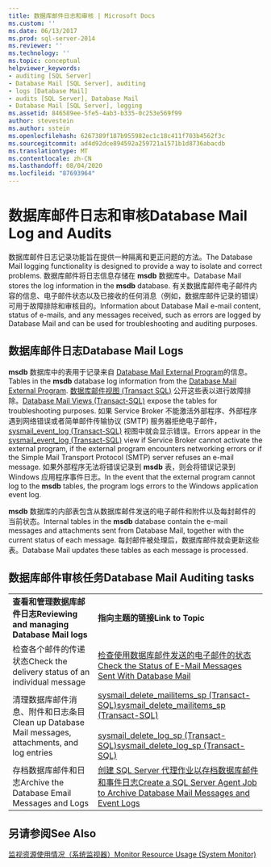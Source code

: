```yaml
---
title: 数据库邮件日志和审核 | Microsoft Docs
ms.custom: ''
ms.date: 06/13/2017
ms.prod: sql-server-2014
ms.reviewer: ''
ms.technology: ''
ms.topic: conceptual
helpviewer_keywords:
- auditing [SQL Server]
- Database Mail [SQL Server], auditing
- logs [Database Mail]
- audits [SQL Server], Database Mail
- Database Mail [SQL Server], logging
ms.assetid: 846589ee-5fe5-4ab3-b335-0c253e569f99
author: stevestein
ms.author: sstein
ms.openlocfilehash: 6267389f187b955982ec1c18c411f703b4562f3c
ms.sourcegitcommit: ad4d92dce894592a259721a1571b1d8736abacdb
ms.translationtype: MT
ms.contentlocale: zh-CN
ms.lasthandoff: 08/04/2020
ms.locfileid: "87693964"
---
```

# <a name="database-mail-log-and-audits"></a><span data-ttu-id="9071b-102">数据库邮件日志和审核</span><span class="sxs-lookup"><span data-stu-id="9071b-102">Database Mail Log and Audits</span></span>
  <span data-ttu-id="9071b-103">数据库邮件日志记录功能旨在提供一种隔离和更正问题的方法。</span><span class="sxs-lookup"><span data-stu-id="9071b-103">The Database Mail logging functionality is designed to provide a way to isolate and correct problems.</span></span> <span data-ttu-id="9071b-104">数据库邮件将日志信息存储在 **msdb** 数据库中。</span><span class="sxs-lookup"><span data-stu-id="9071b-104">Database Mail stores the log information in the **msdb** database.</span></span> <span data-ttu-id="9071b-105">有关数据库邮件电子邮件内容的信息、电子邮件状态以及已接收的任何消息（例如，数据库邮件记录的错误）可用于故障排除和审核目的。</span><span class="sxs-lookup"><span data-stu-id="9071b-105">Information about Database Mail e-mail content, status of e-mails, and any messages received, such as errors  are logged by Database Mail and can be used for troubleshooting and auditing purposes.</span></span>  
  
## <a name="database-mail-logs"></a><span data-ttu-id="9071b-106">数据库邮件日志</span><span class="sxs-lookup"><span data-stu-id="9071b-106">Database Mail Logs</span></span>  
 <span data-ttu-id="9071b-107">**msdb** 数据库中的表用于记录来自 [Database Mail External Program](database-mail-external-program.md)的信息。</span><span class="sxs-lookup"><span data-stu-id="9071b-107">Tables in the **msdb** database log information from the [Database Mail External Program](database-mail-external-program.md).</span></span> <span data-ttu-id="9071b-108">[数据库邮件视图 (Transact SQL)](/sql/relational-databases/system-catalog-views/database-mail-views-transact-sql) 公开这些表以进行故障排除。</span><span class="sxs-lookup"><span data-stu-id="9071b-108">[Database Mail Views &#40;Transact-SQL&#41;](/sql/relational-databases/system-catalog-views/database-mail-views-transact-sql) expose the tables for troubleshooting purposes.</span></span> <span data-ttu-id="9071b-109">如果 Service Broker 不能激活外部程序、外部程序遇到网络错误或者简单邮件传输协议 (SMTP) 服务器拒绝电子邮件，[sysmail_event_log (Transact-SQL)](/sql/relational-databases/system-catalog-views/sysmail-event-log-transact-sql) 视图中就会显示错误。</span><span class="sxs-lookup"><span data-stu-id="9071b-109">Errors appear in the [sysmail_event_log &#40;Transact-SQL&#41;](/sql/relational-databases/system-catalog-views/sysmail-event-log-transact-sql) view if Service Broker cannot activate the external program, if the external program encounters networking errors or if the Simple Mail Transport Protocol (SMTP) server refuses an e-mail message.</span></span> <span data-ttu-id="9071b-110">如果外部程序无法将错误记录到 **msdb** 表，则会将错误记录到 Windows 应用程序事件日志。</span><span class="sxs-lookup"><span data-stu-id="9071b-110">In the event that the external program cannot log to the **msdb** tables, the program logs errors to the Windows application event log.</span></span>  
  
 <span data-ttu-id="9071b-111">**msdb** 数据库的内部表包含从数据库邮件发送的电子邮件和附件以及每封邮件的当前状态。</span><span class="sxs-lookup"><span data-stu-id="9071b-111">Internal tables in the **msdb** database contain the e-mail messages and attachments sent from Database Mail, together with the current status of each message.</span></span> <span data-ttu-id="9071b-112">每封邮件被处理后，数据库邮件就会更新这些表。</span><span class="sxs-lookup"><span data-stu-id="9071b-112">Database Mail updates these tables as each message is processed.</span></span>  
  
## <a name="database-mail-auditing-tasks"></a><span data-ttu-id="9071b-113">数据库邮件审核任务</span><span class="sxs-lookup"><span data-stu-id="9071b-113">Database Mail Auditing tasks</span></span>  
  
|||  
|-|-|  
|<span data-ttu-id="9071b-114">**查看和管理数据库邮件日志**</span><span class="sxs-lookup"><span data-stu-id="9071b-114">**Reviewing and managing Database Mail logs**</span></span>|<span data-ttu-id="9071b-115">**指向主题的链接**</span><span class="sxs-lookup"><span data-stu-id="9071b-115">**Link to Topic**</span></span>|  
|<span data-ttu-id="9071b-116">检查各个邮件的传递状态</span><span class="sxs-lookup"><span data-stu-id="9071b-116">Check the delivery status of an individual message</span></span>|[<span data-ttu-id="9071b-117">检查使用数据库邮件发送的电子邮件的状态</span><span class="sxs-lookup"><span data-stu-id="9071b-117">Check the Status of E-Mail Messages Sent With Database Mail</span></span>](check-the-status-of-e-mail-messages-sent-with-database-mail.md)|  
|<span data-ttu-id="9071b-118">清理数据库邮件消息、附件和日志条目</span><span class="sxs-lookup"><span data-stu-id="9071b-118">Clean up Database Mail messages, attachments, and log entries</span></span>|[<span data-ttu-id="9071b-119">sysmail_delete_mailitems_sp (Transact-SQL)</span><span class="sxs-lookup"><span data-stu-id="9071b-119">sysmail_delete_mailitems_sp &#40;Transact-SQL&#41;</span></span>](/sql/relational-databases/system-stored-procedures/sysmail-delete-mailitems-sp-transact-sql)<br /><br /> [<span data-ttu-id="9071b-120">sysmail_delete_log_sp (Transact-SQL)</span><span class="sxs-lookup"><span data-stu-id="9071b-120">sysmail_delete_log_sp &#40;Transact-SQL&#41;</span></span>](/sql/relational-databases/system-stored-procedures/sysmail-delete-log-sp-transact-sql)|  
|<span data-ttu-id="9071b-121">存档数据库邮件和日志</span><span class="sxs-lookup"><span data-stu-id="9071b-121">Archive the Database Email Messages and Logs</span></span>|[<span data-ttu-id="9071b-122">创建 SQL Server 代理作业以存档数据库邮件和事件日志</span><span class="sxs-lookup"><span data-stu-id="9071b-122">Create a SQL Server Agent Job to Archive Database Mail Messages and Event Logs</span></span>](create-a-sql-server-agent-job-to-archive-database-mail-messages-and-event-logs.md)|  
  
## <a name="see-also"></a><span data-ttu-id="9071b-123">另请参阅</span><span class="sxs-lookup"><span data-stu-id="9071b-123">See Also</span></span>  
 [<span data-ttu-id="9071b-124">监视资源使用情况（系统监视器）</span><span class="sxs-lookup"><span data-stu-id="9071b-124">Monitor Resource Usage &#40;System Monitor&#41;</span></span>](../performance-monitor/monitor-resource-usage-system-monitor.md)  
  
  
